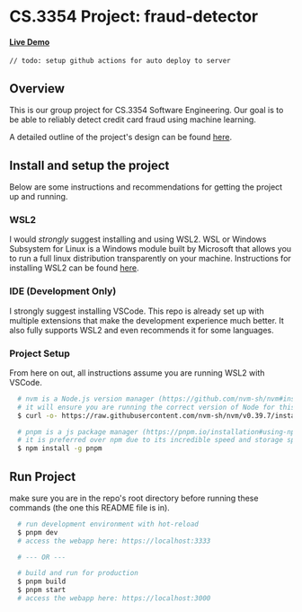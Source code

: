 # CS.3354 Project: fraud-detector

#### [Live Demo](https://fraud-detector.adibarra.com)
`// todo: setup github actions for auto deploy to server`

## Overview

This is our group project for CS.3354 Software Engineering.
Our goal is to be able to reliably detect credit card fraud using machine learning.

A detailed outline of the project's design can be found [here](./docs/design.md).

## Install and setup the project
Below are some instructions and recommendations for getting the project up and running.

### WSL2
I would *strongly* suggest installing and using WSL2. WSL or Windows Subsystem for Linux is a Windows module built by Microsoft that allows you to run a full linux distribution transparently on your machine. Instructions for installing WSL2 can be found [here](https://learn.microsoft.com/en-us/windows/wsl/install).

### IDE (Development Only)
I strongly suggest installing VSCode. This repo is already set up with multiple extensions that make the development experience much better. It also fully supports WSL2 and even recommends it for some languages.

### Project Setup
From here on out, all instructions assume you are running WSL2 with VSCode.
```bash
  # nvm is a Node.js version manager (https://github.com/nvm-sh/nvm#installing-and-updating)
  # it will ensure you are running the correct version of Node for this project
  $ curl -o- https://raw.githubusercontent.com/nvm-sh/nvm/v0.39.7/install.sh | bash

  # pnpm is a js package manager (https://pnpm.io/installation#using-npm)
  # it is preferred over npm due to its incredible speed and storage space efficiency
  $ npm install -g pnpm
```

## Run Project
make sure you are in the repo's root directory before running these commands (the one this README file is in).
```bash
  # run development environment with hot-reload
  $ pnpm dev
  # access the webapp here: https://localhost:3333

  # --- OR ---

  # build and run for production
  $ pnpm build
  $ pnpm start
  # access the webapp here: https://localhost:3000
```
